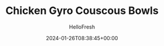 ---
draft: true # Use this only for setting draft status
hidden: false # Use this to hide unwanted recipes
slug: # <post-title>
title: 'Chicken Gyro Couscous Bowls'
description: "Hummus and pita chips go together like...well, hummus and pita chips! And while that may be, we firmly believe that hummus is destined for bigger and better things. Case in point: this delicious, layered bowl. It starts with a base of hummus, then it’s piled with chewy Isareli couscous, za’atar-spiced chicken, lemony chopped salad, tangy feta sauce, and a sprinkle of fresh dill. This mix of vibrant, crunchy, creamy, and savory components is sure to satisfy. Beat that, chips!"
image: https://img.hellofresh.com/f_auto,fl_lossy,q_auto,w_1200/hellofresh_s3/image/chicken-gyro-couscous-bowls-753b1e88.jpg
date: 2024-01-26T08:38:45+00:00
author: HelloFresh

tags: []
categories: "main course"
cuisines: "Mediterranean"
allergens: ['Wheat', 'Milk']

calories: 630
preptime: ['30 minutes']
cooktime: # 180 = 3 Hours | In minutes
totaltime: PT30M
servings: 2

links:
  - description: "Hummus and pita chips go together like...well, hummus and pita chips! And while that may be, we firmly believe that hummus is destined for bigger and better things. Case in point: this delicious, layered bowl. It starts with a base of hummus, then it’s piled with chewy Isareli couscous, za’atar-spiced chicken, lemony chopped salad, tangy feta sauce, and a sprinkle of fresh dill. This mix of vibrant, crunchy, creamy, and savory components is sure to satisfy. Beat that, chips!"
    website: https://www.hellofresh.com/recipes/chicken-gyro-couscous-bowls-5db89647bf86901f1432f7a1
    image: https://img.hellofresh.com/f_auto,fl_lossy,q_auto,w_1200/hellofresh_s3/image/chicken-gyro-couscous-bowls-753b1e88.jpg
 
weight: # 1 | You can add weight to some posts to override the default sorting (date descending)

comments: false # Keep False

ingredients: ['1 unit Shallot', '4 ounce Heirloom Grape Tomatoes', '1 unit Persian Cucumber', '1 unit Lemon', '¼ ounce Dill', '½ cup Israeli Couscous', '1 unit Chicken Stock Concentrate', '10 ounce Chicken Cutlets', "1 teaspoon Za'atar Spice", '½ cup Feta Cheese', '2 tablespoon Sour Cream', '4 teaspoon Olive Oil', ' Salt', ' Pepper', '4 tablespoon Sabra® Classic Hummus']

instructionTitles: ['Prep', 'Make Salad', 'Cook Couscous', 'Cook Chicken', 'Make Feta Sauce', 'Serve']
instructions: ['Wash and dry all produce. Halve and peel shallot; thinly slice half the shallot and mince remaining. Fill a small bowl with cold water; add sliced shallot and let soak. (TIP: This helps mellow its sharp bite.) Quarter tomatoes. Trim and dice cucumber. Zest and quarter lemon (quarter both lemons for 4 servings). Pick and finely chop fronds from dill.', 'Drain sliced shallot and place in a medium bowl. Toss with tomatoes, cucumber, juice from half the lemon, a drizzle of olive oil, and 1 TBSP dill (2 TBSP for 4). Season with salt and pepper.', 'Heat a drizzle of olive oil in a small pot over medium-high heat. Add minced shallot; cook until softened, 1-2 minutes. Add couscous and a pinch of salt and pepper. Cook, stirring, until toasted, 2-3 minutes. Add ¾ cup water (1½ cups for 4) and stock concentrate. Bring to a boil; cover and reduce to a low simmer. Cook until couscous is tender, 6-8 minutes. Drain any excess water, if necessary. Taste and season with salt and pepper. Keep covered off heat.', 'Meanwhile, pat chicken dry with paper towels; season all over with ½ tsp Za’atar Spice (1 tsp for 4 servings; we sent more), salt, and pepper. Heat a large drizzle of olive oil in a large pan over medium-high heat. Add chicken and cook until browned and cooked through, 3-5 minutes per side. (TIP: Work in batches, if necessary.) Transfer chicken to a cutting board. When cool enough to handle, thinly slice crosswise.', 'While chicken cooks, in a second small bowl, combine feta, sour cream, and lemon zest to taste; mash together with a fork. (TIP: If the feta is cold, massage in the bag first to soften.) Add water 1 tsp at a time until mixture reaches a drizzling consistency. (It’s okay if the sauce isn’t completely smooth.)', 'Spread hummus on one side of each serving bowl. Fluff couscous with a fork; divide between bowls next to hummus. Top couscous with chicken. Drain excess liquid from salad; arrange over hummus. Drizzle everything with feta sauce. Garnish with remaining dill if desired. Serve with remaining lemon wedges on the side.']
---